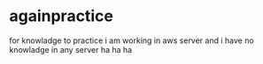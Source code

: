 # againpractice
for knowladge to practice
i am working in aws server 
and i have no knowladge in any server ha ha ha 
